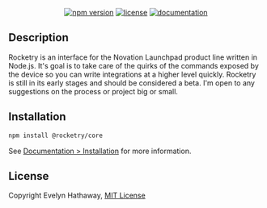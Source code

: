 <div align="center">

[![npm version](https://badgen.net/npm/v/@rocketry/core?icon=npm)](https://www.npmjs.com/package/@rocketry/core)
[![license](https://badgen.net/badge/license/MIT/blue)](/LICENSE)
[![documentation](https://badgen.net/badge/docs/github/blue)](docs)

</div>

## Description

Rocketry is an interface for the Novation Launchpad product line written in Node.js. It's goal is to take care of the quirks of the commands exposed by the device so you can write integrations at a higher level quickly. Rocketry is still in its early stages and should be considered a beta. I'm open to any suggestions on the process or project big or small.

## Installation

```bash
npm install @rocketry/core
```

See [Documentation > Installation](docs/installation.md) for more information.


## License

Copyright Evelyn Hathaway, [MIT License](https://github.com/evelynhathaway/rocketry/blob/master/LICENSE)
